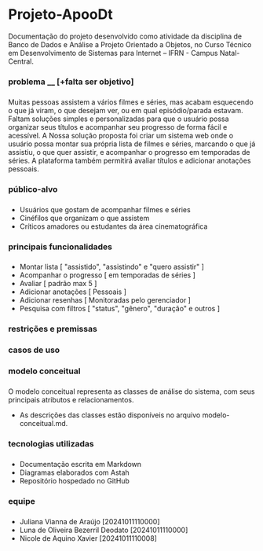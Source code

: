 # Projeto-ApooDt
Documentação do projeto desenvolvido como atividade da disciplina de Banco de Dados e Análise a Projeto Orientado a Objetos, no Curso Técnico em Desenvolvimento de Sistemas para Internet – IFRN - Campus Natal-Central.



### problema __ [+falta ser objetivo] <h3>
Muitas pessoas assistem a vários filmes e séries, mas acabam esquecendo o que já viram, o que desejam ver, ou em qual episódio/parada estavam. Faltam soluções simples e personalizadas para que o usuário possa organizar seus títulos e acompanhar seu progresso de forma fácil e acessível. A Nossa solução proposta foi criar um sistema web onde o usuário possa montar sua própria lista de filmes e séries, marcando o que já assistiu, o que quer assistir, e acompanhar o progresso em temporadas de séries. A plataforma também permitirá avaliar títulos e adicionar anotações pessoais.

### público-alvo <h3>
- Usuários que gostam de acompanhar filmes e séries
- Cinéfilos que organizam o que assistem
- Críticos amadores ou estudantes da área cinematográfica

### principais funcionalidades <h3>
- Montar lista [ "assistido", "assistindo" e "quero assistir" ]
- Acompanhar o progresso [ em temporadas de séries ]
- Avaliar [ padrão max 5 ]
- Adicionar anotações [ Pessoais ]
- Adicionar resenhas [ Monitoradas pelo gerenciador ]
- Pesquisa com filtros [ "status", "gênero", "duração" e outros ]

### restrições e premissas <h3>
### casos de uso <h3>
### modelo conceitual <h3>
O modelo conceitual representa as classes de análise do sistema, com seus principais
atributos e relacionamentos.
- As descrições das classes estão disponíveis no arquivo modelo-conceitual.md.

### tecnologias utilizadas <h3>
- Documentação escrita em Markdown
- Diagramas elaborados com Astah
- Repositório hospedado no GitHub

### equipe <h3>
- Juliana Vianna de Araújo [20241011110000]
- Luna de Oliveira Bezerril Deodato [20241011110000]
- Nicole de Aquino Xavier [20241011110008]
